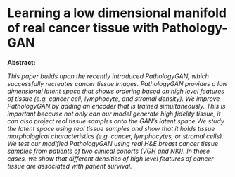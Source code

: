 # Learning a low dimensional manifold of real cancer tissue with Pathology-GAN

**Abstract:**

*This paper builds upon the recently introduced PathologyGAN, which successfully recreates cancer tissue images. PathologyGAN provides a low dimensional latent space that shows ordering based on high level features of tissue (e.g. cancer cell, lymphocyte, and stromal density). We improve PathologyGAN by adding an encoder that is trained simultaneously. This is important because not only can our model generate high fidelity tissue, it can also project real tissue samples onto the GAN’s latent space.We study the latent space using real tissue samples and show that it holds tissue morphological characteristics (e.g. cancer, lymphocytes, or stromal cells). We test our modified PathologyGAN using real H&E breast cancer tissue samples from patients of two clinical cohorts (VGH and NKI). In these cases, we show that different densities of high level features of cancer tissue are associated with patient survival.*

